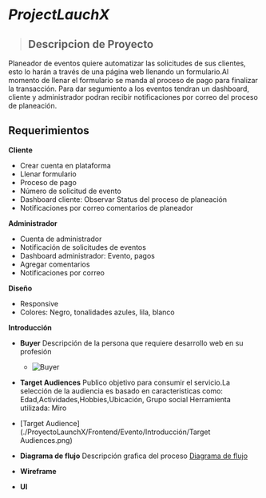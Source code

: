 # *ProjectLauchX*

> ## Descripcion de Proyecto

Planeador de eventos quiere automatizar las solicitudes de sus clientes, esto lo harán a través de una página web llenando un formulario.Al momento de llenar el formulario se manda al proceso de pago para finalizar la transacción. Para dar segumiento a los eventos tendran un dashboard, cliente y administrador podran recibir notificaciones por correo del proceso de planeación. 

 ## **Requerimientos**

  **Cliente**
- Crear cuenta en plataforma
- Llenar formulario
- Proceso de pago
- Número de solicitud de evento
- Dashboard cliente: Observar Status del proceso de planeación
- Notificaciones por correo comentarios de planeador

 **Administrador**
- Cuenta de administrador
- Notificación de solicitudes de eventos
- Dashboard administrador: Evento, pagos
- Agregar comentarios
- Notificaciones por correo

 **Diseño**
- Responsive
- Colores: Negro, tonalidades azules, lila, blanco


 **Introducción**
- **Buyer** 
  Descripción de la persona que requiere desarrollo web en su profesión
  - ![Buyer](./Introducción/Buyer.png)
 
 - **Target Audiences**
  Publico objetivo para consumir el servicio.La selección de la audiencia es basado en caracteristicas como:
  Edad,Actividades,Hobbies,Ubicación, Grupo social
  Herramienta utilizada: Miro 
 - [Target Audience](./ProyectoLaunchX/Frontend/Evento/Introducción/Target Audiences.png)
 
 - **Diagrama de flujo**
 Descripción grafica del proceso 
 [Diagrama de flujo](./ProyectoLaunchX/Frontend/Evento/Introducción/Diagramadeflujo.png)
 
 - **Wireframe**
 - **UI**
 
 
